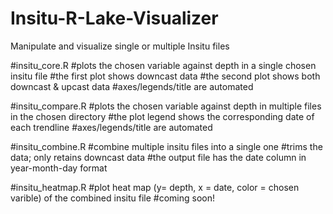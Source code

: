 # Insitu-R-Lake-Visualizer
Manipulate and visualize single or multiple Insitu files


#insitu_core.R
#plots the chosen variable against depth in a single chosen insitu file
#the first plot shows downcast data
#the second plot shows both downcast & upcast data
#axes/legends/title are automated


#insitu_compare.R
#plots the chosen variable against depth in multiple files in the chosen directory
#the plot legend shows the corresponding date of each trendline
#axes/legends/title are automated


#insitu_combine.R
#combine multiple insitu files into a single one
#trims the data; only retains downcast data
#the output file has the date column in year-month-day format



#insitu_heatmap.R
#plot heat map (y= depth, x = date, color = chosen varible) of the combined insitu file
#coming soon!
